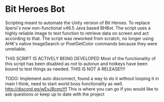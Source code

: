 # Bit Heroes Bot
Scripting meant to automate the Unity version of Bit Heroes. To replace ilpersi's now non-functional v46.5 Java based BHBot. The script uses a highly reliable image to text function to retrieve data on screen and act according to that. The script was reworked from scratch, no longer using AHK's native ImageSearch or PixelGetColor commands because they were unreliable. 

THIS SCRIPT IS ACTIVELY BEING DEVELOPED
Most of the functionality of this script has been disabled as not to autorun and hotkeys have been bound to test things as needed. THIS IS NOT A RELEASE!!!!


TODO:
Implement auto disconnect, found a way to do it without looping it in main I think, need to start world boss functionality as well.
http://discord.gg/wEvJ8cmcYf
This is where you can go if you would like to ask questions or keep up to date with the project
